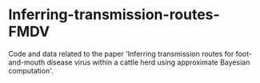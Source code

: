 # Inferring-transmission-routes-FMDV
Code and data related to the paper 'Inferring transmission routes for foot-and-mouth disease virus within a cattle herd using approximate Bayesian computation'.
